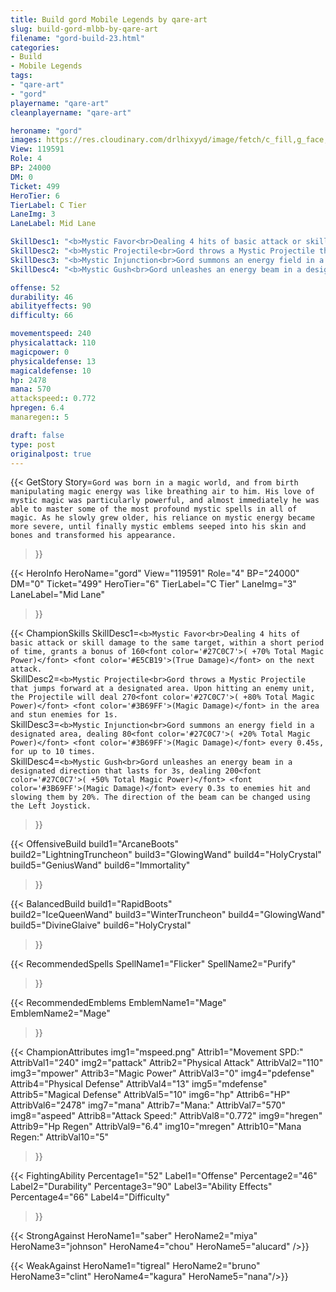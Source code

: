 ```yaml
---
title: Build gord Mobile Legends by qare-art
slug: build-gord-mlbb-by-qare-art
filename: "gord-build-23.html"
categories: 
- Build 
- Mobile Legends
tags: 
- "qare-art"
- "gord"
playername: "qare-art"
cleanplayername: "qare-art"

heroname: "gord"
images: https://res.cloudinary.com/drlhixyyd/image/fetch/c_fill,g_face,f_auto/https://cdn2-build.mobagenie.my.id/p/images/banner/full/gord.jpg
View: 119591 
Role: 4 
BP: 24000
DM: 0 
Ticket: 499 
HeroTier: 6 
TierLabel: C Tier 
LaneImg: 3
LaneLabel: Mid Lane 

SkillDesc1: "<b>Mystic Favor<br>Dealing 4 hits of basic attack or skill damage to the same target, within a short period of time, grants a bonus of 160<font color='#27C0C7'>( +70% Total Magic Power)</font> <font color='#E5CB19'>(True Damage)</font> on the next attack. "   
SkillDesc2: "<b>Mystic Projectile<br>Gord throws a Mystic Projectile that jumps forward at a designated area. Upon hitting an enemy unit, the Projectile will deal 270<font color='#27C0C7'>( +80% Total Magic Power)</font> <font color='#3B69FF'>(Magic Damage)</font> in the area and stun enemies for 1s."   
SkillDesc3: "<b>Mystic Injunction<br>Gord summons an energy field in a designated area, dealing 80<font color='#27C0C7'>( +20% Total Magic Power)</font> <font color='#3B69FF'>(Magic Damage)</font> every 0.45s, for up to 10 times."   
SkillDesc4: "<b>Mystic Gush<br>Gord unleashes an energy beam in a designated direction that lasts for 3s, dealing 200<font color='#27C0C7'>( +50% Total Magic Power)</font> <font color='#3B69FF'>(Magic Damage)</font> every 0.3s to enemies hit and slowing them by 20%. The direction of the beam can be changed using the Left Joystick."  

offense: 52 
durability: 46 
abilityeffects: 90 
difficulty: 66 

movementspeed: 240
physicalattack: 110
magicpower: 0
physicaldefense: 13
magicaldefense: 10
hp: 2478
mana: 570
attackspeed:: 0.772
hpregen: 6.4
manaregen:: 5

draft: false
type: post
originalpost: true
---
```



{{< GetStory 
Story=` Gord was born in a magic world, and from birth manipulating magic energy was like breathing air to him. His love of mystic magic was particularly powerful, and almost immediately he was able to master some of the most profound mystic spells in all of magic. As he slowly grew older, his reliance on mystic energy became more severe, until finally mystic emblems seeped into his skin and bones and transformed his appearance. ` 
>}}

{{< HeroInfo 
HeroName="gord" 
View="119591" 
Role="4" 
BP="24000" 
DM="0" 
Ticket="499" 
HeroTier="6" 
TierLabel="C Tier" 
LaneImg="3" 
LaneLabel="Mid Lane" 
>}}
 
{{< ChampionSkills 
SkillDesc1=`<b>Mystic Favor<br>Dealing 4 hits of basic attack or skill damage to the same target, within a short period of time, grants a bonus of 160<font color='#27C0C7'>( +70% Total Magic Power)</font> <font color='#E5CB19'>(True Damage)</font> on the next attack. `   
SkillDesc2=`<b>Mystic Projectile<br>Gord throws a Mystic Projectile that jumps forward at a designated area. Upon hitting an enemy unit, the Projectile will deal 270<font color='#27C0C7'>( +80% Total Magic Power)</font> <font color='#3B69FF'>(Magic Damage)</font> in the area and stun enemies for 1s.`   
SkillDesc3=`<b>Mystic Injunction<br>Gord summons an energy field in a designated area, dealing 80<font color='#27C0C7'>( +20% Total Magic Power)</font> <font color='#3B69FF'>(Magic Damage)</font> every 0.45s, for up to 10 times.`   
SkillDesc4=`<b>Mystic Gush<br>Gord unleashes an energy beam in a designated direction that lasts for 3s, dealing 200<font color='#27C0C7'>( +50% Total Magic Power)</font> <font color='#3B69FF'>(Magic Damage)</font> every 0.3s to enemies hit and slowing them by 20%. The direction of the beam can be changed using the Left Joystick.`   
>}}

{{< OffensiveBuild 
build1="ArcaneBoots"  
build2="LightningTruncheon" 
build3="GlowingWand" 
build4="HolyCrystal" 
build5="GeniusWand" 
build6="Immortality" 
>}} 

{{< BalancedBuild 
build1="RapidBoots"  
build2="IceQueenWand" 
build3="WinterTruncheon" 
build4="GlowingWand" 
build5="DivineGlaive" 
build6="HolyCrystal" 
>}}


{{< RecommendedSpells 
SpellName1="Flicker" 
SpellName2="Purify" 
>}}  

{{< RecommendedEmblems 
EmblemName1="Mage" 
EmblemName2="Mage" 
>}}   


{{< ChampionAttributes
img1="mspeed.png" Attrib1="Movement SPD:" AttribVal1="240"
img2="pattack" Attrib2="Physical Attack" AttribVal2="110"
img3="mpower" Attrib3="Magic Power" AttribVal3="0"
img4="pdefense" Attrib4="Physical Defense" AttribVal4="13"
img5="mdefense" Attrib5="Magical Defense" AttribVal5="10"
img6="hp" Attrib6="HP" AttribVal6="2478"
img7="mana" Attrib7="Mana:" AttribVal7="570"
img8="aspeed" Attrib8="Attack Speed:" AttribVal8="0.772"
img9="hregen" Attrib9="Hp Regen" AttribVal9="6.4"
img10="mregen" Attrib10="Mana Regen:" AttribVal10="5"
>}}


{{< FightingAbility
Percentage1="52" Label1="Offense"
Percentage2="46" Label2="Durability"
Percentage3="90" Label3="Ability Effects"
Percentage4="66" Label4="Difficulty"
 >}}

{{< StrongAgainst 
HeroName1="saber"
HeroName2="miya"
HeroName3="johnson"
HeroName4="chou"
HeroName5="alucard"
/>}}

{{< WeakAgainst
HeroName1="tigreal"
HeroName2="bruno"
HeroName3="clint"
HeroName4="kagura"
HeroName5="nana"/>}}
